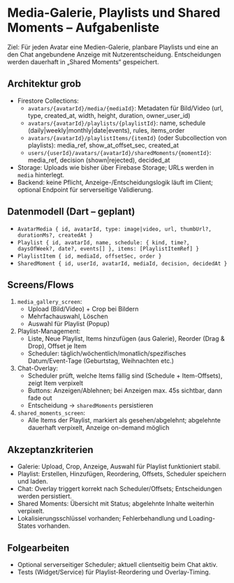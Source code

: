 # Media-Galerie, Playlists und Shared Moments – Aufgabenliste

Ziel: Für jeden Avatar eine Medien-Galerie, planbare Playlists und eine an den Chat angebundene Anzeige mit Nutzerentscheidung. Entscheidungen werden dauerhaft in „Shared Moments“ gespeichert.

## Architektur grob
- Firestore Collections:
  - `avatars/{avatarId}/media/{mediaId}`: Metadaten für Bild/Video (url, type, created_at, width, height, duration, owner_user_id)
  - `avatars/{avatarId}/playlists/{playlistId}`: name, schedule (daily|weekly|monthly|date|events), rules, items_order
  - `avatars/{avatarId}/playlistItems/{itemId}` (oder Subcollection von playlists): media_ref, show_at_offset_sec, created_at
  - `users/{userId}/avatars/{avatarId}/sharedMoments/{momentId}`: media_ref, decision (shown|rejected), decided_at
- Storage: Uploads wie bisher über Firebase Storage; URLs werden in `media` hinterlegt.
- Backend: keine Pflicht, Anzeige-/Entscheidungslogik läuft im Client; optional Endpoint für serverseitige Validierung.

## Datenmodell (Dart – geplant)
- `AvatarMedia { id, avatarId, type: image|video, url, thumbUrl?, durationMs?, createdAt }`
- `Playlist { id, avatarId, name, schedule: { kind, time?, daysOfWeek?, date?, events[] }, items: [PlaylistItemRef] }`
- `PlaylistItem { id, mediaId, offsetSec, order }`
- `SharedMoment { id, userId, avatarId, mediaId, decision, decidedAt }`

## Screens/Flows
1) `media_gallery_screen`:
   - Upload (Bild/Video) + Crop bei Bildern
   - Mehrfachauswahl, Löschen
   - Auswahl für Playlist (Popup)
2) Playlist-Management:
   - Liste, Neue Playlist, Items hinzufügen (aus Galerie), Reorder (Drag & Drop), Offset je Item
   - Scheduler: täglich/wöchentlich/monatlich/spezifisches Datum/Event-Tage (Geburtstag, Weihnachten etc.)
3) Chat-Overlay:
   - Scheduler prüft, welche Items fällig sind (Schedule + Item-Offsets), zeigt Item verpixelt
   - Buttons: Anzeigen/Ablehnen; bei Anzeigen max. 45s sichtbar, dann fade out
   - Entscheidung → `sharedMoments` persistieren
4) `shared_moments_screen`:
   - Alle Items der Playlist, markiert als gesehen/abgelehnt; abgelehnte dauerhaft verpixelt, Anzeige on-demand möglich

## Akzeptanzkriterien
- Galerie: Upload, Crop, Anzeige, Auswahl für Playlist funktioniert stabil.
- Playlist: Erstellen, Hinzufügen, Reordering, Offsets, Scheduler speichern und laden.
- Chat: Overlay triggert korrekt nach Scheduler/Offsets; Entscheidungen werden persistiert.
- Shared Moments: Übersicht mit Status; abgelehnte Inhalte weiterhin verpixelt.
- Lokalisierungsschlüssel vorhanden; Fehlerbehandlung und Loading-States vorhanden.

## Folgearbeiten
- Optional serverseitiger Scheduler; aktuell clientseitig beim Chat aktiv.
- Tests (Widget/Service) für Playlist-Reordering und Overlay-Timing.

